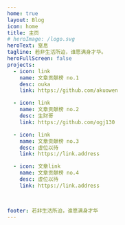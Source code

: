 ```yaml
---
home: true
layout: Blog
icon: home
title: 主页
# heroImage: /logo.svg
heroText: 窒息
tagline: 若非生活所迫，谁愿满身才华。
heroFullScreen: false
projects:
  - icon: link
    name: 文章贡献榜 no.1
    desc: ouka
    link: https://github.com/akuowen

  - icon: link
    name: 文章贡献榜 no.2
    desc: 生财哥
    link: https://github.com/ogj130

  - icon: link
    name: 文章贡献榜 no.3
    desc: 虚位以待
    link: https://link.address

  - icon: 文章link
    name: 文章贡献榜 no.4
    desc: 虚位以待
    link: https://link.address

  

footer: 若非生活所迫，谁愿满身才华
---
```


